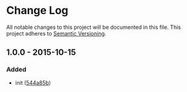 # Change Log
All notable changes to this project will be documented in this file.
This project adheres to [Semantic Versioning](http://semver.org/).


## 1.0.0 - 2015-10-15
### Added
- init ([544a85b](https://github.com/growthbeat/docs/commit/544a85b0db8746e8546df61268efdb517a3441a0))


[1.0.0]: https://github.com/growthbeat/docs/compare/v1.0.0...v1.0.0
